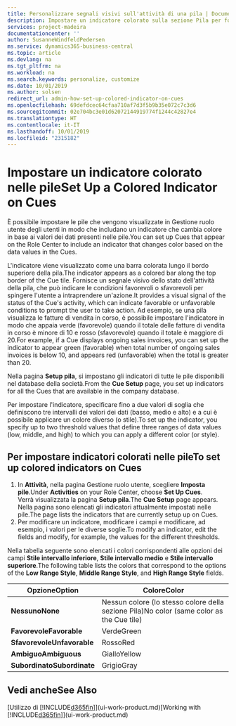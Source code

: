 ```yaml
---
title: Personalizzare segnali visivi sull'attività di una pila | Documenti Microsoft
description: Impostare un indicatore colorato sulla sezione Pila per fornire un segnale visivo per personalizzato per l'attività di una pila.
services: project-madeira
documentationcenter: ''
author: SusanneWindfeldPedersen
ms.service: dynamics365-business-central
ms.topic: article
ms.devlang: na
ms.tgt_pltfrm: na
ms.workload: na
ms.search.keywords: personalize, customize
ms.date: 10/01/2019
ms.author: solsen
redirect_url: admin-how-set-up-colored-indicator-on-cues
ms.openlocfilehash: 69defdcec64cfaa710af7d3f5b9b35e072c7c3d6
ms.sourcegitcommit: 02e704bc3e01d62072144919774f1244c42827e4
ms.translationtype: HT
ms.contentlocale: it-IT
ms.lasthandoff: 10/01/2019
ms.locfileid: "2315182"
---
```

# <a name="set-up-a-colored-indicator-on-cues"></a><span data-ttu-id="6d93a-103">Impostare un indicatore colorato nelle pile</span><span class="sxs-lookup"><span data-stu-id="6d93a-103">Set Up a Colored Indicator on Cues</span></span>
<span data-ttu-id="6d93a-104">È possibile impostare le pile che vengono visualizzate in Gestione ruolo utente degli utenti in modo che includano un indicatore che cambia colore in base ai valori dei dati presenti nelle pile.</span><span class="sxs-lookup"><span data-stu-id="6d93a-104">You can set up Cues that appear on the Role Center to include an indicator that changes color based on the data values in the Cues.</span></span>

<span data-ttu-id="6d93a-105">L'indicatore viene visualizzato come una barra colorata lungo il bordo superiore della pila.</span><span class="sxs-lookup"><span data-stu-id="6d93a-105">The indicator appears as a colored bar along the top border of the Cue tile.</span></span> <span data-ttu-id="6d93a-106">Fornisce un segnale visivo dello stato dell'attività della pila, che può indicare le condizioni favorevoli o sfavorevoli per spingere l'utente a intraprendere un'azione.</span><span class="sxs-lookup"><span data-stu-id="6d93a-106">It provides a visual signal of the status of the Cue's activity, which can indicate favorable or unfavorable conditions to prompt the user to take action.</span></span> <span data-ttu-id="6d93a-107">Ad esempio, se una pila visualizza le fatture di vendita in corso, è possibile impostare l'indicatore in modo che appaia verde (favorevole) quando il totale delle fatture di vendita in corso è minore di 10 e rosso (sfavorevole) quando il totale è maggiore di 20.</span><span class="sxs-lookup"><span data-stu-id="6d93a-107">For example, if a Cue displays ongoing sales invoices, you can set up the indicator to appear green (favorable) when total number of ongoing sales invoices is below 10, and appears red (unfavorable) when the total is greater than 20.</span></span>

<span data-ttu-id="6d93a-108">Nella pagina **Setup pila**, si impostano gli indicatori di tutte le pile disponibili nel database della società.</span><span class="sxs-lookup"><span data-stu-id="6d93a-108">From the **Cue Setup** page, you set up indicators for all the Cues that are available in the company database.</span></span>

<span data-ttu-id="6d93a-109">Per impostare l'indicatore, specificare fino a due valori di soglia che definiscono tre intervalli dei valori dei dati (basso, medio e alto) e a cui è possibile applicare un colore diverso (o stile).</span><span class="sxs-lookup"><span data-stu-id="6d93a-109">To set up the indicator, you specify up to two threshold values that define three ranges of data values (low, middle, and high) to which you can apply a different color (or style).</span></span>

## <a name="to-set-up-colored-indicators-on-cues"></a><span data-ttu-id="6d93a-110">Per impostare indicatori colorati nelle pile</span><span class="sxs-lookup"><span data-stu-id="6d93a-110">To set up colored indicators on Cues</span></span>
1. <span data-ttu-id="6d93a-111">In **Attività**, nella pagina Gestione ruolo utente, scegliere **Imposta pile**.</span><span class="sxs-lookup"><span data-stu-id="6d93a-111">Under **Activities** on your Role Center, choose **Set Up Cues**.</span></span>  
   <span data-ttu-id="6d93a-112">Verrà visualizzata la pagina **Setup pila**.</span><span class="sxs-lookup"><span data-stu-id="6d93a-112">The **Cue Setup** page appears.</span></span> <span data-ttu-id="6d93a-113">Nella pagina sono elencati gli indicatori attualmente impostati nelle pile.</span><span class="sxs-lookup"><span data-stu-id="6d93a-113">The page lists the indicators that are currently setup up on Cues.</span></span>
2. <span data-ttu-id="6d93a-114">Per modificare un indicatore, modificare i campi e modificare, ad esempio, i valori per le diverse soglie.</span><span class="sxs-lookup"><span data-stu-id="6d93a-114">To modify an indicator, edit the fields and modify, for example, the values for the different thresholds.</span></span>  

<span data-ttu-id="6d93a-115">Nella tabella seguente sono elencati i colori corrispondenti alle opzioni dei campi **Stile intervallo inferiore**, **Stile intervallo medio** e **Stile intervallo superiore**.</span><span class="sxs-lookup"><span data-stu-id="6d93a-115">The following table lists the colors that correspond to the options of the **Low Range Style**, **Middle Range Style**, and **High Range Style** fields.</span></span>

| <span data-ttu-id="6d93a-116">Opzione</span><span class="sxs-lookup"><span data-stu-id="6d93a-116">Option</span></span> | <span data-ttu-id="6d93a-117">Colore</span><span class="sxs-lookup"><span data-stu-id="6d93a-117">Color</span></span> |
| --- | --- |
| <span data-ttu-id="6d93a-118">**Nessuno**</span><span class="sxs-lookup"><span data-stu-id="6d93a-118">**None**</span></span> |<span data-ttu-id="6d93a-119">Nessun colore (lo stesso colore della sezione Pila)</span><span class="sxs-lookup"><span data-stu-id="6d93a-119">No color (same color as the Cue tile)</span></span>|
| <span data-ttu-id="6d93a-120">**Favorevole**</span><span class="sxs-lookup"><span data-stu-id="6d93a-120">**Favorable**</span></span> |<span data-ttu-id="6d93a-121">Verde</span><span class="sxs-lookup"><span data-stu-id="6d93a-121">Green</span></span> |
| <span data-ttu-id="6d93a-122">**Sfavorevole**</span><span class="sxs-lookup"><span data-stu-id="6d93a-122">**Unfavorable**</span></span> |<span data-ttu-id="6d93a-123">Rosso</span><span class="sxs-lookup"><span data-stu-id="6d93a-123">Red</span></span> |
| <span data-ttu-id="6d93a-124">**Ambiguo**</span><span class="sxs-lookup"><span data-stu-id="6d93a-124">**Ambiguous**</span></span> |<span data-ttu-id="6d93a-125">Giallo</span><span class="sxs-lookup"><span data-stu-id="6d93a-125">Yellow</span></span> |
| <span data-ttu-id="6d93a-126">**Subordinato**</span><span class="sxs-lookup"><span data-stu-id="6d93a-126">**Subordinate**</span></span> |<span data-ttu-id="6d93a-127">Grigio</span><span class="sxs-lookup"><span data-stu-id="6d93a-127">Gray</span></span> |

## <a name="see-also"></a><span data-ttu-id="6d93a-128">Vedi anche</span><span class="sxs-lookup"><span data-stu-id="6d93a-128">See Also</span></span>
<span data-ttu-id="6d93a-129">[Utilizzo di [!INCLUDE[d365fin](includes/d365fin_md.md)]](ui-work-product.md)</span><span class="sxs-lookup"><span data-stu-id="6d93a-129">[Working with [!INCLUDE[d365fin](includes/d365fin_md.md)]](ui-work-product.md)</span></span>
